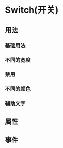 # Switch(开关)

## 用法

### 基础用法
<mooc-switch :value="true"></mooc-switch>

### 不同的宽度
<mooc-switch :value="true"></mooc-switch>
<mooc-switch :value="true" width="60"></mooc-switch>
<mooc-switch :value="true" width="80"></mooc-switch>

### 禁用
<mooc-switch :value="true"></mooc-switch>
<mooc-switch :value="true" :disabled="true"></mooc-switch>

### 不同的颜色
<mooc-switch :value="true" :active="active" :in-active="inActive"></mooc-switch>
<mooc-switch :value="false" :active="active" :in-active="inActive"></mooc-switch>

### 辅助文字
<mooc-switch :value="true" :active="active" :in-active="inActive"></mooc-switch>
<mooc-switch :value="false" :active="active" :in-active="inActive"></mooc-switch>

## 属性

## 事件

<script>
 export default {
   data () {
     return {
       active: {
         value: true,
         color: '#f60',
         text: '按年付'
       },
       inActive: {
         value: false,
         color: '#58a',
         text: '按月付'
       }
     }
   }
 }
</script>